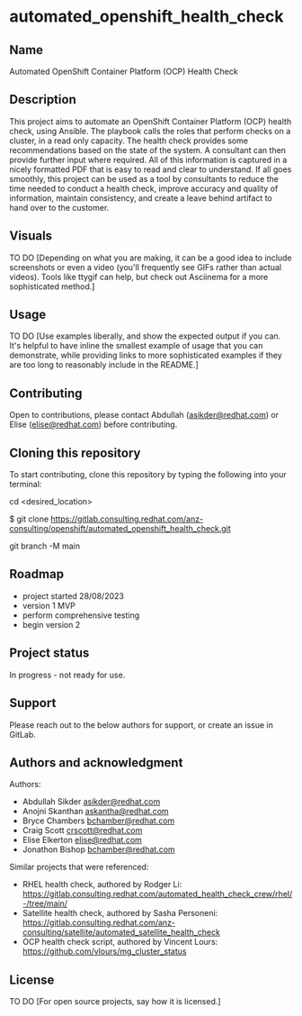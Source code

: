 # automated_openshift_health_check
## Name
Automated OpenShift Container Platform (OCP) Health Check

## Description
This project aims to automate an OpenShift Container Platform (OCP) health check, using Ansible.
The playbook calls the roles that perform checks on a cluster, in a read only capacity. The health check provides some recommendations based on the state of the system. A consultant can then provide further input where required. All of this information is captured in a nicely formatted PDF that is easy to read and clear to understand.
If all goes smoothly, this project can be used as a tool by consultants to reduce the time needed to conduct a health check, improve accuracy and quality of information, maintain consistency, and create a leave behind artifact to hand over to the customer.

## Visuals
TO DO [Depending on what you are making, it can be a good idea to include screenshots or even a video (you'll frequently see GIFs rather than actual videos). Tools like ttygif can help, but check out Asciinema for a more sophisticated method.]

## Usage
TO DO [Use examples liberally, and show the expected output if you can. It's helpful to have inline the smallest example of usage that you can demonstrate, while providing links to more sophisticated examples if they are too long to reasonably include in the README.]

## Contributing
Open to contributions, please contact Abdullah (asikder@redhat.com) or Elise (elise@redhat.com) before contributing.

## Cloning this repository
To start contributing, clone this repository by typing the following into your terminal:

cd <desired_location>

$ git clone https://gitlab.consulting.redhat.com/anz-consulting/openshift/automated_openshift_health_check.git

git branch -M main

## Roadmap
- project started 28/08/2023
- version 1 MVP
- perform comprehensive testing
- begin version 2

## Project status
In progress - not ready for use.

## Support
Please reach out to the below authors for support, or create an issue in GitLab.

## Authors and acknowledgment
Authors:
- Abdullah Sikder asikder@redhat.com
- Anojni Skanthan askantha@redhat.com
- Bryce Chambers bchamber@redhat.com
- Craig Scott crscott@redhat.com
- Elise Elkerton elise@redhat.com
- Jonathon Bishop bchamber@redhat.com

Similar projects that were referenced:
- RHEL health check, authored by Rodger Li: https://gitlab.consulting.redhat.com/automated_health_check_crew/rhel/-/tree/main/
- Satellite health check, authored by Sasha Personeni: https://gitlab.consulting.redhat.com/anz-consulting/satellite/automated_satellite_health_check
- OCP health check script, authored by Vincent Lours: https://github.com/vlours/mg_cluster_status

## License
TO DO [For open source projects, say how it is licensed.]